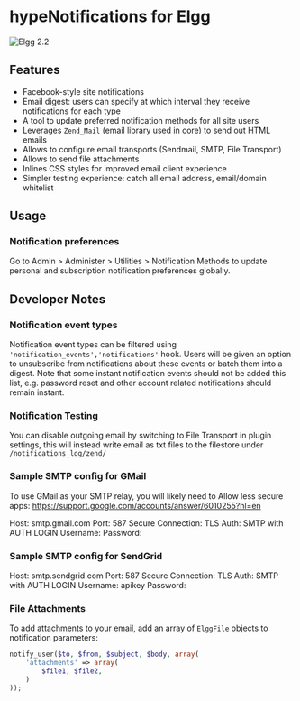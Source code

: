 # hypeNotifications for Elgg

![Elgg 2.2](https://img.shields.io/badge/Elgg-2.2-orange.svg?style=flat-square)

## Features

 * Facebook-style site notifications
 * Email digest: users can specify at which interval they receive notifications for each type
 * A tool to update preferred notification methods for all site users
 * Leverages `Zend_Mail` (email library used in core) to send out HTML emails
 * Allows to configure email transports (Sendmail, SMTP, File Transport)
 * Allows to send file attachments
 * Inlines CSS styles for improved email client experience
 * Simpler testing experience: catch all email address, email/domain whitelist

## Usage

### Notification preferences

Go to Admin > Administer > Utilities > Notification Methods to update personal
and subscription notification preferences globally.


## Developer Notes

### Notification event types

Notification event types can be filtered using ``'notification_events','notifications'`` hook.
Users will be given an option to unsubscribe from notifications about these events or batch them into a digest.
Note that some instant notification events should not be added this list, e.g. password reset and other
account related notifications should remain instant.

### Notification Testing

You can disable outgoing email by switching to File Transport in plugin settings,
this will instead write email as txt files to the filestore under `/notifications_log/zend/`

### Sample SMTP config for GMail

To use GMail as your SMTP relay, you will likely need to Allow less secure apps:
https://support.google.com/accounts/answer/6010255?hl=en

Host: smtp.gmail.com
Port: 587
Secure Connection: TLS
Auth: SMTP with AUTH LOGIN
Username: <your gmail email>
Password: <your gmail password>

### Sample SMTP config for SendGrid

Host: smtp.sendgrid.com
Port: 587
Secure Connection: TLS
Auth: SMTP with AUTH LOGIN
Username: apikey
Password: <your api key>


### File Attachments

To add attachments to your email, add an array of `ElggFile` objects to notification parameters:

```php
notify_user($to, $from, $subject, $body, array(
	'attachments' => array(
		$file1, $file2,
	)
));
```
